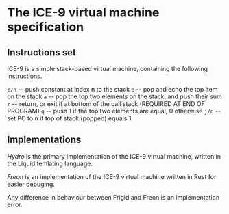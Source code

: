 # The ICE-9 virtual machine specification


## Instructions set

ICE-9 is a simple stack-based virtual machine, containing the following instructions.

`c/n` -- push constant at index n to the stack
`e` -- pop and echo the top item on the stack
`a` -- pop the top two elements on the stack, and push their sum
`r` -- return, or exit if at bottom of the call stack (REQUIRED AT END OF PROGRAM)
`q` -- push 1 if the top two elements are equal, 0 otherwise
`j/n` -- set PC to n if top of stack (popped) equals 1


## Implementations

*Hydro* is the primary implementation of the ICE-9 virtual machine, written
in the Liquid temlating language.

*Freon* is an implementation of the ICE-9 virtual machine written in Rust for easier
debuging.

Any difference in behaviour between Frigid and Freon is an implementation error.
